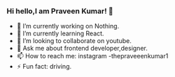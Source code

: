### Hi hello,I am Praveen Kumar! 👋

- 🔭 I’m currently working on Nothing.
- 🌱 I’m currently learning React.
- 👯 I’m looking to collaborate on youtube.
- 💬 Ask me about frontend developer,designer.
- 📫 How to reach me: instagram -thepraveeenkumar1
- ⚡ Fun fact: driving.
